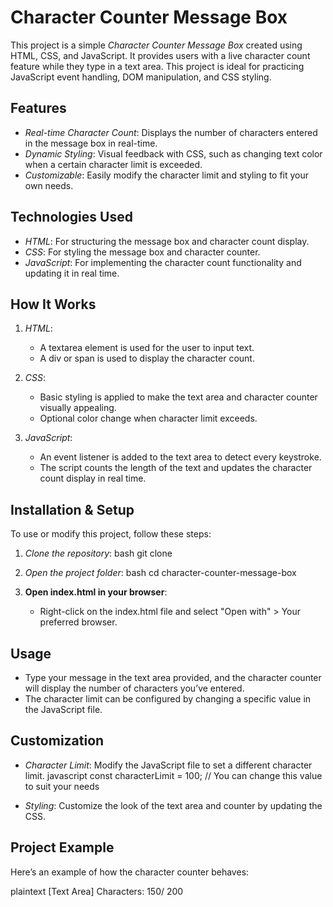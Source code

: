
# Character Counter Message Box

This project is a simple *Character Counter Message Box* created using HTML, CSS, and JavaScript. It provides users with a live character count feature while they type in a text area. This project is ideal for practicing JavaScript event handling, DOM manipulation, and CSS styling.

## Features

- *Real-time Character Count*: Displays the number of characters entered in the message box in real-time.
- *Dynamic Styling*: Visual feedback with CSS, such as changing text color when a certain character limit is exceeded.
- *Customizable*: Easily modify the character limit and styling to fit your own needs.

## Technologies Used

- *HTML*: For structuring the message box and character count display.
- *CSS*: For styling the message box and character counter.
- *JavaScript*: For implementing the character count functionality and updating it in real time.

## How It Works

1. *HTML*: 
   - A textarea element is used for the user to input text.
   - A div or span is used to display the character count.

2. *CSS*:
   - Basic styling is applied to make the text area and character counter visually appealing.
   - Optional color change when character limit exceeds.

3. *JavaScript*:
   - An event listener is added to the text area to detect every keystroke.
   - The script counts the length of the text and updates the character count display in real time.

## Installation & Setup

To use or modify this project, follow these steps:

1. *Clone the repository*:
   bash
   git clone <repository-link>
   

2. *Open the project folder*:
   bash
   cd character-counter-message-box
   

3. **Open index.html in your browser**:
   - Right-click on the index.html file and select "Open with" > Your preferred browser.

## Usage

- Type your message in the text area provided, and the character counter will display the number of characters you’ve entered.
- The character limit can be configured by changing a specific value in the JavaScript file.

## Customization

- *Character Limit*: Modify the JavaScript file to set a different character limit.
  javascript
  const characterLimit = 100;  // You can change this value to suit your needs
  
- *Styling*: Customize the look of the text area and counter by updating the CSS.

## Project Example

Here’s an example of how the character counter behaves:

plaintext
[Text Area]
Characters: 150/ 200


